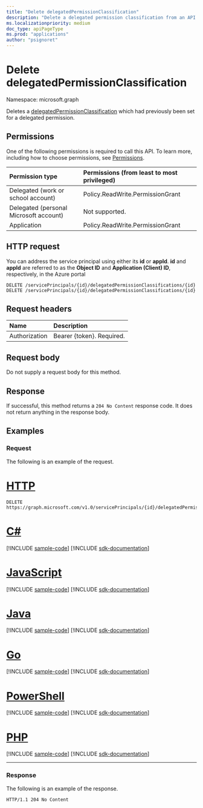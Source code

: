 ```yaml
---
title: "Delete delegatedPermissionClassification"
description: "Delete a delegated permission classification from an API's service principal."
ms.localizationpriority: medium
doc_type: apiPageType
ms.prod: "applications"
author: "psignoret"
---
```


# Delete delegatedPermissionClassification

Namespace: microsoft.graph

Deletes a [delegatedPermissionClassification](../resources/delegatedPermissionClassification.md) which had previously been set for a delegated permission.

## Permissions

One of the following permissions is required to call this API. To learn more, including how to choose permissions, see [Permissions](/graph/permissions-reference).

|Permission type      | Permissions (from least to most privileged)              |
|:--------------------|:---------------------------------------------------------|
|Delegated (work or school account) | Policy.ReadWrite.PermissionGrant |
|Delegated (personal Microsoft account) | Not supported.    |
|Application | Policy.ReadWrite.PermissionGrant |

## HTTP request

You can address the service principal using either its **id** or **appId**. **id** and **appId** are referred to as the **Object ID** and **Application (Client) ID**, respectively, in the Azure portal

<!-- { "blockType": "ignored" } -->

```http
DELETE /servicePrincipals/{id}/delegatedPermissionClassifications/{id}
DELETE /servicePrincipals/{id}/delegatedPermissionClassifications/{id}
```

## Request headers

| Name       | Description|
|:---------------|:--------|
| Authorization  | Bearer {token}. Required. |

## Request body

Do not supply a request body for this method.

## Response

If successful, this method returns a `204 No Content` response code. It does not return anything in the response body.

## Examples

### Request

The following is an example of the request.


# [HTTP](#tab/http)
<!-- {
  "blockType": "request",
  "name": "serviceprincipal_delete_delegatedpermissionclassifications"
}-->

```http
DELETE https://graph.microsoft.com/v1.0/servicePrincipals/{id}/delegatedPermissionClassifications/{id}
```

# [C#](#tab/csharp)
[!INCLUDE [sample-code](../includes/snippets/csharp/serviceprincipal-delete-delegatedpermissionclassifications-csharp-snippets.md)]
[!INCLUDE [sdk-documentation](../includes/snippets/snippets-sdk-documentation-link.md)]

# [JavaScript](#tab/javascript)
[!INCLUDE [sample-code](../includes/snippets/javascript/serviceprincipal-delete-delegatedpermissionclassifications-javascript-snippets.md)]
[!INCLUDE [sdk-documentation](../includes/snippets/snippets-sdk-documentation-link.md)]

# [Java](#tab/java)
[!INCLUDE [sample-code](../includes/snippets/java/serviceprincipal-delete-delegatedpermissionclassifications-java-snippets.md)]
[!INCLUDE [sdk-documentation](../includes/snippets/snippets-sdk-documentation-link.md)]

# [Go](#tab/go)
[!INCLUDE [sample-code](../includes/snippets/go/serviceprincipal-delete-delegatedpermissionclassifications-go-snippets.md)]
[!INCLUDE [sdk-documentation](../includes/snippets/snippets-sdk-documentation-link.md)]

# [PowerShell](#tab/powershell)
[!INCLUDE [sample-code](../includes/snippets/powershell/serviceprincipal-delete-delegatedpermissionclassifications-powershell-snippets.md)]
[!INCLUDE [sdk-documentation](../includes/snippets/snippets-sdk-documentation-link.md)]

# [PHP](#tab/php)
[!INCLUDE [sample-code](../includes/snippets/php/serviceprincipal-delete-delegatedpermissionclassifications-php-snippets.md)]
[!INCLUDE [sdk-documentation](../includes/snippets/snippets-sdk-documentation-link.md)]

---

### Response

The following is an example of the response.

<!-- {
  "blockType": "response",
  "truncated": true
} -->

```http
HTTP/1.1 204 No Content
```
